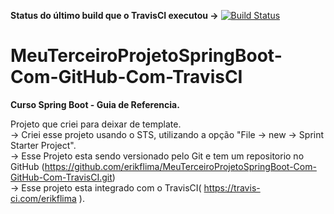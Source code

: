 <b>Status do último build que o TravisCI executou -></b> [![Build Status](https://travis-ci.com/erikflima/MeuTerceiroProjetoSpringBoot-Com-GitHub-Com-TravisCI.svg?branch=master)](https://travis-ci.com/erikflima/MeuTerceiroProjetoSpringBoot-Com-GitHub-Com-TravisCI)

# MeuTerceiroProjetoSpringBoot-Com-GitHub-Com-TravisCI
<b>Curso Spring Boot - Guia de Referencia.</b>

Projeto que criei para deixar de template.
<br> -> Criei esse projeto usando o STS, utilizando a opção "File -> new -> Sprint Starter Project".
<br> -> Esse Projeto esta sendo versionado pelo Git e tem um repositorio no    GitHub   (https://github.com/erikflima/MeuTerceiroProjetoSpringBoot-Com-GitHub-Com-TravisCI.git)
<br> -> Esse projeto esta integrado com o TravisCI( https://travis-ci.com/erikflima ).
